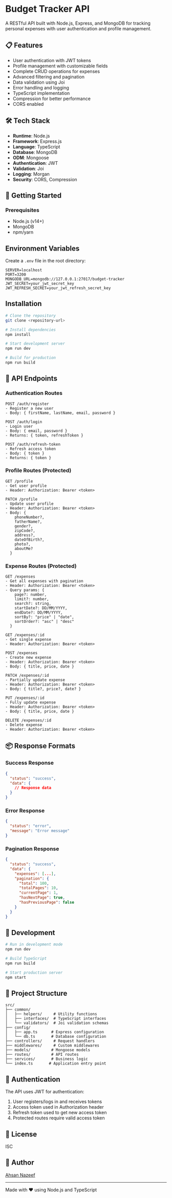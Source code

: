 # Budget Tracker API

A RESTful API built with Node.js, Express, and MongoDB for tracking personal expenses with user authentication and profile management.

## 📋 Features

- User authentication with JWT tokens
- Profile management with customizable fields
- Complete CRUD operations for expenses
- Advanced filtering and pagination
- Data validation using Joi
- Error handling and logging
- TypeScript implementation
- Compression for better performance
- CORS enabled

## 🛠️ Tech Stack

- **Runtime**: Node.js
- **Framework**: Express.js
- **Language**: TypeScript
- **Database**: MongoDB
- **ODM**: Mongoose
- **Authentication**: JWT
- **Validation**: Joi
- **Logging**: Morgan
- **Security**: CORS, Compression

## 🚀 Getting Started

### Prerequisites

- Node.js (v14+)
- MongoDB
- npm/yarn

## Environment Variables

Create a `.env` file in the root directory:

```env
SERVER=localhost
PORT=3200
MONGODB_URL=mongodb://127.0.0.1:27017/budget-tracker
JWT_SECRET=your_jwt_secret_key
JWT_REFRESH_SECRET=your_jwt_refresh_secret_key
```

## Installation

```bash
# Clone the repository
git clone <repository-url>

# Install dependencies
npm install

# Start development server
npm run dev

# Build for production
npm run build
```

## 📍 API Endpoints

### Authentication Routes

```
POST /auth/register
- Register a new user
- Body: { firstName, lastName, email, password }

POST /auth/login
- Login user
- Body: { email, password }
- Returns: { token, refreshToken }

POST /auth/refresh-token
- Refresh access token
- Body: { token }
- Returns: { token }
```

### Profile Routes (Protected)

```
GET /profile
- Get user profile
- Header: Authorization: Bearer <token>

PATCH /profile
- Update user profile
- Header: Authorization: Bearer <token>
- Body: {
    phoneNumber?,
    fatherName?,
    gender?,
    zipCode?,
    address?,
    dateOfBirth?,
    photo?,
    aboutMe?
  }
```

### Expense Routes (Protected)

```
GET /expenses
- Get all expenses with pagination
- Header: Authorization: Bearer <token>
- Query params: {
    page?: number,
    limit?: number,
    search?: string,
    startDate?: DD/MM/YYYY,
    endDate?: DD/MM/YYYY,
    sortBy?: "price" | "date",
    sortOrder?: "asc" | "desc"
  }

GET /expenses/:id
- Get single expense
- Header: Authorization: Bearer <token>

POST /expenses
- Create new expense
- Header: Authorization: Bearer <token>
- Body: { title, price, date }

PATCH /expenses/:id
- Partially update expense
- Header: Authorization: Bearer <token>
- Body: { title?, price?, date? }

PUT /expenses/:id
- Fully update expense
- Header: Authorization: Bearer <token>
- Body: { title, price, date }

DELETE /expenses/:id
- Delete expense
- Header: Authorization: Bearer <token>
```

## 📦 Response Formats

### Success Response

```json
{
  "status": "success",
  "data": {
    // Response data
  }
}
```

### Error Response

```json
{
  "status": "error",
  "message": "Error message"
}
```

### Pagination Response

```json
{
  "status": "success",
  "data": {
    "expenses": [...],
    "pagination": {
      "total": 100,
      "totalPages": 10,
      "currentPage": 1,
      "hasNextPage": true,
      "hasPreviousPage": false
    }
  }
}
```

## 🚀 Development

```bash
# Run in development mode
npm run dev

# Build TypeScript
npm run build

# Start production server
npm start
```

## 📁 Project Structure

```
src/
├── common/
│   ├── helpers/     # Utility functions
│   ├── interfaces/  # TypeScript interfaces
│   └── validators/  # Joi validation schemas
├── config/
│   ├── app.ts      # Express configuration
│   └── db.ts       # Database configuration
├── controllers/     # Request handlers
├── middlewares/     # Custom middlewares
├── models/         # Mongoose models
├── routes/         # API routes
├── services/       # Business logic
└── index.ts       # Application entry point
```

## 🔐 Authentication

The API uses JWT for authentication:

1. User registers/logs in and receives tokens
2. Access token used in Authorization header
3. Refresh token used to get new access token
4. Protected routes require valid access token

## 📄 License

ISC

## 👤 Author

[Ahsan Nazeef](https://github.com/AhsanNazeef/)

---

Made with ❤️ using Node.js and TypeScript
